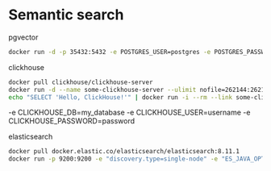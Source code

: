 # Semantic search

pgvector

```bash
docker run -d -p 35432:5432 -e POSTGRES_USER=postgres -e POSTGRES_PASSWORD=postgres -e POSTGRES_DB=postgres ankane/pgvector
```


clickhouse

```bash
docker pull clickhouse/clickhouse-server
docker run -d --name some-clickhouse-server --ulimit nofile=262144:262144 clickhouse/clickhouse-server
echo "SELECT 'Hello, ClickHouse!'" | docker run -i --rm --link some-clickhouse-server:clickhouse-server curlimages/curl 'http://clickhouse-server:8123/?query=' -s --data-binary @-
```

-e CLICKHOUSE_DB=my_database -e CLICKHOUSE_USER=username -e CLICKHOUSE_PASSWORD=password


elasticsearch
```bash
docker pull docker.elastic.co/elasticsearch/elasticsearch:8.11.1
docker run -p 9200:9200 -e "discovery.type=single-node" -e "ES_JAVA_OPTS=-Xms1024m -Xmx1024m" -e "xpack.security.enabled=false" elasticsearch:8.11.1
```
